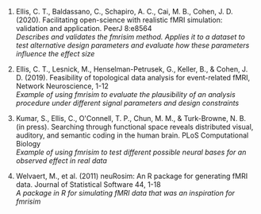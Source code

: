 1. Ellis, C. T., Baldassano, C., Schapiro, A. C., Cai, M. B., Cohen, J. D. (2020). Facilitating open-science with realistic fMRI simulation: validation and application. PeerJ 8:e8564  
*Describes and validates the fmrisim method. Applies it to a dataset to test alternative design parameters and evaluate how these parameters influence the effect size*   

2. Ellis, C. T., Lesnick, M., Henselman-Petrusek, G., Keller, B., & Cohen, J. D. (2019). Feasibility of topological data analysis for event-related fMRI, Network Neuroscience, 1-12  
*Example of using fmrisim to evaluate the plausibility of an analysis procedure under different signal parameters  and design constraints*  

3. Kumar, S., Ellis, C., O'Connell, T. P., Chun, M. M., & Turk-Browne, N. B. (in press). Searching through functional space reveals distributed visual, auditory, and semantic coding in the human brain. PLoS Computational Biology  
*Example of using fmrisim to test different possible neural bases for an observed effect in real data*  

4. Welvaert, M., et al. (2011) neuRosim: An R package for generating fMRI data. Journal of Statistical Software 44, 1-18  
*A package in R for simulating fMRI data that was an inspiration for fmrisim*  